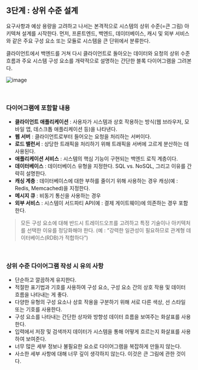 ## 3단계 : 상위 수준 설계

요구사항과 예상 용량을 고려하고 나서는 본격적으로 시스템의 상위 수준(=큰 그림) 아키텍쳐 설계를 시작한다. 먼저, 프론트엔드, 백엔드, 데이터베이스, 캐시 및 외부 서비스와 같은 주요 구성 요소 또는 모듈로 시스템을 큰 단위에서 분류한다.

클라이언트에서 백엔드를 거쳐 다시 클라이언트로 돌아오는 데이터와 요청의 상위 수준 흐름과 주요 시스템 구성 요소를 개략적으로 설명하는 간단한 블록 다이어그램을 그려본다. 

![image](https://github.com/user-attachments/assets/d6d2ad49-b924-4520-93e2-a324b1342897)

<br>

### 다이어그램에 포함할 내용

- **클라이언트 애플리케이션** : 사용자가 시스템과 상호 작용하는 방식(웹 브라우저, 모바일 앱, 데스크톱 애플리케이션 등)을 나타낸다.
- **웹 서버** : 클라이언트로부터 들어오는 요청을 처리하는 서버이다.
- **로드 밸런서** : 상당한 트래픽을 처리하기 위해 트래픽을 서버에 고르게 분산하는 데 사용된다.
- **애플리케이션 서비스** : 시스템의 핵심 기능이 구현되는 백엔드 로직 계층이다.
- **데이터베이스** : 데이터베이스 유형을 지정한다. SQL vs. NoSQL, 그리고 이유를 간략히 설명한다.
- **캐싱 계층** : 데이터베이스에 대한 부하를 줄이기 위해 사용하는 경우 캐싱(예 : Redis, Memcached)을 지정한다.
- **메시지 큐** : 비동기 통신을 사용하는 경우
- **외부 서비스** : 시스템이 서드파티 API(예 : 결제 게이트웨이)에 의존하는 경우 포함한다.

> 모든 구성 요소에 대해 반드시 트레이드오프를 고려하고 특정 기술이나 아키텍처를 선택한 이유를 정당화해야 한다. (예 : “강력한 일관성이 필요하므로 관계형 데이터베이스(RDB)가 적합하다”)
> 

<br>

### 상위 수준 다이어그램 작성 시 유의 사항

- 단순하고 깔끔하게 유지한다.
- 적절한 표기법과 기호를 사용하여 구성 요소, 구성 요소 간의 상호 작용 및 데이터 흐름을 나타내는 게 좋다.
- 다양한 유형의 구성 요소나 상호 작용을 구분하기 위해 서로 다른 색상, 선 스타일 또는 기호를 사용한다.
- 구성 요소를 나타내는 간단한 상자와 방향성 데이터 흐름을 보여주는 화살표를 사용한다.
- 입력에서 저장 및 검색까지 데이터가 시스템을 통해 어떻게 흐르는지 화살표를 사용하여 보여준다.
- 너무 많은 세부 정보나 불필요한 요소로 다이어그램을 복잡하게 만들지 않는다.
- 사소한 세부 사항에 대해 너무 깊이 생각하지 않는다. 이것은 큰 그림에 관한 것이다.